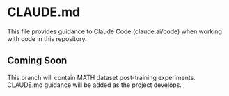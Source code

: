 # CLAUDE.md

This file provides guidance to Claude Code (claude.ai/code) when working with code in this repository.

## Coming Soon

This branch will contain MATH dataset post-training experiments. CLAUDE.md guidance will be added as the project develops.